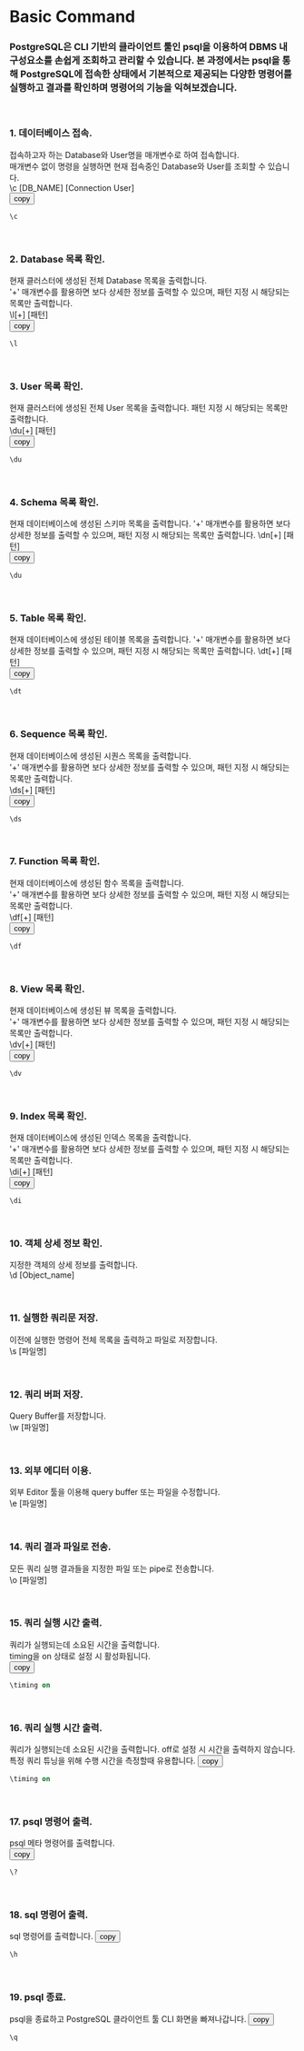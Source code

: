 # Basic Command
### PostgreSQL은 CLI 기반의 클라이언트 툴인 psql을 이용하여 DBMS 내 구성요소를 손쉽게 조회하고 관리할 수 있습니다. 본 과정에서는 psql을 통해 PostgreSQL에 접속한 상태에서 기본적으로 제공되는 다양한 명령어를 실행하고 결과를 확인하며 명령어의 기능을 익혀보겠습니다.

&nbsp;&nbsp;&nbsp;&nbsp;
### 1. 데이터베이스 접속.  
접속하고자 하는 Database와 User명을 매개변수로 하여 접속합니다.  
매개변수 없이 명령을 실행하면 현재 접속중인 Database와 User를 조회할 수 있습니다.  
\c [DB_NAME] [Connection User]  
<button onclick="copyCode(0)">copy</button>
```sql
\c
```


&nbsp;&nbsp;&nbsp;&nbsp;
### 2. Database 목록 확인.  
현재 클러스터에 생성된 전체 Database 목록을 출력합니다.  
'+' 매개변수를 활용하면 보다 상세한 정보를 출력할 수 있으며, 패턴 지정 시 해당되는 목록만 출력합니다.  
\l[+] [패턴]  
<button onclick="copyCode(1)">copy</button>
```sql
\l
```


&nbsp;&nbsp;&nbsp;&nbsp;
### 3. User 목록 확인.  
현재 클러스터에 생성된 전체 User 목록을 출력합니다. 패턴 지정 시 해당되는 목록만 출력합니다.  
\du[+] [패턴]  
<button onclick="copyCode(2)">copy</button>
```sql
\du
```


&nbsp;&nbsp;&nbsp;&nbsp;
### 4. Schema 목록 확인.  
현재 데이터베이스에 생성된 스키마 목록을 출력합니다.
'+' 매개변수를 활용하면 보다 상세한 정보를 출력할 수 있으며, 패턴 지정 시 해당되는 목록만 출력합니다. 
\dn[+] [패턴]  
<button onclick="copyCode(3)">copy</button>
```sql
\du
```


&nbsp;&nbsp;&nbsp;&nbsp;
### 5. Table 목록 확인.  
현재 데이터베이스에 생성된 테이블 목록을 출력합니다.
'+' 매개변수를 활용하면 보다 상세한 정보를 출력할 수 있으며, 패턴 지정 시 해당되는 목록만 출력합니다.
\dt[+] [패턴]  
<button onclick="copyCode(4)">copy</button>
```sql
\dt
```


&nbsp;&nbsp;&nbsp;&nbsp;
### 6. Sequence 목록 확인.  
현재 데이터베이스에 생성된 시퀀스 목록을 출력합니다.  
'+' 매개변수를 활용하면 보다 상세한 정보를 출력할 수 있으며, 패턴 지정 시 해당되는 목록만 출력합니다.  
\ds[+] [패턴]  
<button onclick="copyCode(5)">copy</button>
```sql
\ds
```


&nbsp;&nbsp;&nbsp;&nbsp;
### 7. Function 목록 확인.  
현재 데이터베이스에 생성된 함수 목록을 출력합니다.  
'+' 매개변수를 활용하면 보다 상세한 정보를 출력할 수 있으며, 패턴 지정 시 해당되는 목록만 출력합니다.  
\df[+] [패턴]  
<button onclick="copyCode(6)">copy</button>
```sql
\df
```


&nbsp;&nbsp;&nbsp;&nbsp;
### 8. View 목록 확인.  
현재 데이터베이스에 생성된 뷰 목록을 출력합니다.  
'+' 매개변수를 활용하면 보다 상세한 정보를 출력할 수 있으며, 패턴 지정 시 해당되는 목록만 출력합니다.  
\dv[+] [패턴]  
<button onclick="copyCode(7)">copy</button>
```sql
\dv
```


&nbsp;&nbsp;&nbsp;&nbsp;
### 9. Index 목록 확인.  
현재 데이터베이스에 생성된 인덱스 목록을 출력합니다.  
'+' 매개변수를 활용하면 보다 상세한 정보를 출력할 수 있으며, 패턴 지정 시 해당되는 목록만 출력합니다.  
\di[+] [패턴]  
<button onclick="copyCode(8)">copy</button>
```sql
\di
```


&nbsp;&nbsp;&nbsp;&nbsp;
### 10. 객체 상세 정보 확인.  
지정한 객체의 상세 정보를 출력합니다.  
\d [Object_name]  



&nbsp;&nbsp;&nbsp;&nbsp;
### 11. 실행한 쿼리문 저장.  
이전에 실행한 명령어 전체 목록을 출력하고 파일로 저장합니다.  
\s [파일명]  


&nbsp;&nbsp;&nbsp;&nbsp;
### 12. 쿼리 버퍼 저장.  
Query Buffer를 저장합니다.  
\w [파일명]  


&nbsp;&nbsp;&nbsp;&nbsp;
### 13. 외부 에디터 이용.  
외부 Editor 툴을 이용해 query buffer 또는 파일을 수정합니다.  
\e [파일명]  


&nbsp;&nbsp;&nbsp;&nbsp;
### 14. 쿼리 결과 파일로 전송.  
모든 쿼리 실행 결과들을 지정한 파일 또는 pipe로 전송합니다.  
\o [파일명]  


&nbsp;&nbsp;&nbsp;&nbsp;
### 15. 쿼리 실행 시간 출력.  
쿼리가 실행되는데 소요된 시간을 출력합니다.  
timing을 on 상태로 설정 시 활성화됩니다.  
<button onclick="copyCode(9)">copy</button>
```sql
\timing on
```


&nbsp;&nbsp;&nbsp;&nbsp;
### 16. 쿼리 실행 시간 출력.  
쿼리가 실행되는데 소요된 시간을 출력합니다. off로 설정 시 시간을 출력하지 않습니다.  
특정 쿼리 튜닝을 위해 수행 시간을 측정할때 유용합니다.
<button onclick="copyCode(10)">copy</button>
```sql
\timing on
```


&nbsp;&nbsp;&nbsp;&nbsp;
### 17. psql 명령어 출력.  
psql 메타 명령어를 출력합니다.  
<button onclick="copyCode(11)">copy</button>
```sql
\?
```


&nbsp;&nbsp;&nbsp;&nbsp;
### 18. sql 명령어 출력.  
sql 명령어를 출력합니다.
<button onclick="copyCode(12)">copy</button>
```sql
\h
```


&nbsp;&nbsp;&nbsp;&nbsp;
### 19. psql 종료.  
psql을 종료하고 PostgreSQL 클라이언트 툴 CLI 화면을 빠져나갑니다.
<button onclick="copyCode(13)">copy</button>
```sql
\q
```








